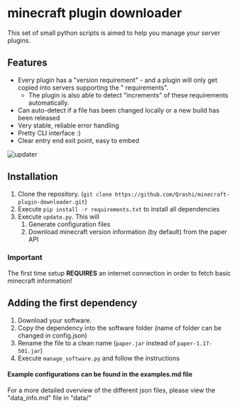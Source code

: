 # minecraft plugin downloader

This set of small python scripts is aimed to help you manage your server plugins.

## Features

* Every plugin has a "version requirement" - and a plugin will only get copied into servers supporting the "
  requirements".
    * The plugin is also able to detect "increments" of these requirements automatically.
* Can auto-detect if a file has been changed locally or a new build has been released
* Very stable, reliable error handling
* Pretty CLI interface :)
* Clear entry end exit point, easy to embed

![updater](https://user-images.githubusercontent.com/56923218/140587323-a1bb5125-5b7f-4d6a-bf3e-76b9cc386f9a.gif)


## Installation

1. Clone the repository. (```git clone https://github.com/Qrashi/minecraft-plugin-downloader.git```)
2. Execute ```pip install -r requirements.txt``` to install all dependencies
4. Execute ```update.py```. This will
   1. Generate configuration files
   2. Download minecraft version information (by default) from the paper API
### Important
The first time setup **REQUIRES** an internet connection in order to fetch basic minecraft information!

## Adding the first dependency

1. Download your software.
2. Copy the dependency into the software folder (name of folder can be changed in config.json)
3. Rename the file to a clean name (```paper.jar``` instead of ```paper-1.17-501.jar```)
4. Execute ```manage_software.py``` and follow the instructions

#### Example configurations can be found in the examples.md file
For a more detailed overview of the different json files, please view the "data_info.md" file in "data/"
